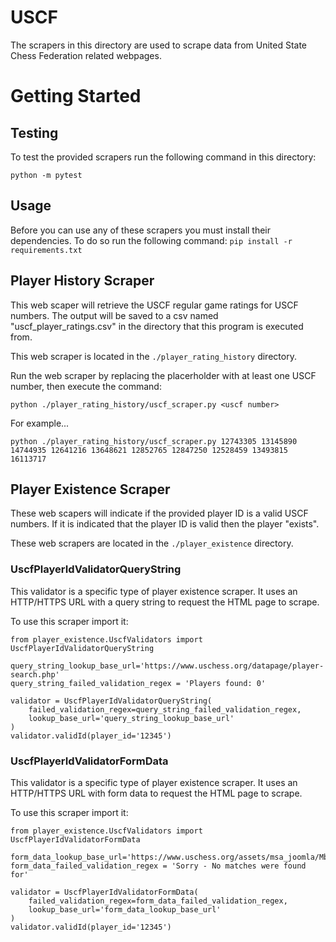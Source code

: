 # USCF
The scrapers in this directory are used to scrape data from United State Chess Federation related webpages.

# Getting Started
## Testing
To test the provided scrapers run the following command in this directory:

`python -m pytest`

## Usage
Before you can use any of these scrapers you must install their dependencies. To do so run the following command:
`pip install -r requirements.txt`

## Player History Scraper
This web scaper will retrieve the USCF regular game ratings for USCF numbers. The output
will be saved to a csv named "uscf_player_ratings.csv" in the directory that this program is executed from.

This web scraper is located in the `./player_rating_history` directory.

Run the web scraper by replacing the placerholder with at least one USCF number, then execute the command:

`python ./player_rating_history/uscf_scraper.py <uscf number>`

For example...

`python ./player_rating_history/uscf_scraper.py 12743305 13145890 14744935 12641216 13648621 12852765 12847250 12528459 13493815 16113717`


## Player Existence Scraper
These web scapers will indicate if the provided player ID is a valid USCF numbers. If it is indicated that the
player ID is valid then the player "exists".

These web scrapers are located in the `./player_existence` directory.

### UscfPlayerIdValidatorQueryString
This validator is a specific type of player existence scraper. It uses an HTTP/HTTPS URL with a query string to request
the HTML page to scrape.

To use this scraper import it:
```
from player_existence.UscfValidators import UscfPlayerIdValidatorQueryString

query_string_lookup_base_url='https://www.uschess.org/datapage/player-search.php'
query_string_failed_validation_regex = 'Players found: 0'

validator = UscfPlayerIdValidatorQueryString(
    failed_validation_regex=query_string_failed_validation_regex,
    lookup_base_url='query_string_lookup_base_url'
)
validator.validId(player_id='12345')
```

### UscfPlayerIdValidatorFormData
This validator is a specific type of player existence scraper. It uses an HTTP/HTTPS URL with form data to request
the HTML page to scrape.

To use this scraper import it:
```
from player_existence.UscfValidators import UscfPlayerIdValidatorFormData

form_data_lookup_base_url='https://www.uschess.org/assets/msa_joomla/MbrLst.php'
form_data_failed_validation_regex = 'Sorry - No matches were found for'

validator = UscfPlayerIdValidatorFormData(
    failed_validation_regex=form_data_failed_validation_regex,
    lookup_base_url='form_data_lookup_base_url'
)
validator.validId(player_id='12345')
```